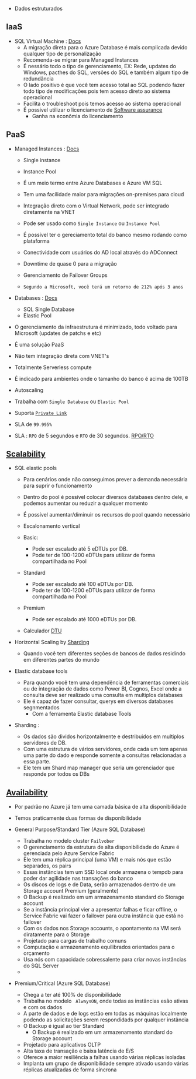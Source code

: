 * Dados estruturados

## IaaS

* SQL Virtual Machine : [Docs](https://learn.microsoft.com/en-us/azure/azure-sql/virtual-machines/?view=azuresql)
  * A migração direta para o Azure Database é mais complicada devido qualquer tipo de personalização
  * Recomenda-se migrar para Managed Instances
  * É nessário todo o tipo de gerenciamento, EX: Rede, updates do Windows, pacthes do SQL, versões do SQL e também algum tipo de redundância
  * O lado positivo é que você tem acesso total ao SQL podendo fazer todo tipo de modificações pois tem acesso direto ao sistema operacional
  * Facilita o troubleshoot pois temos acesso ao sistema operacional
  * É possivel utilizar o licenciamento de [Software assurance](https://www.microsoft.com/pt-br/licensing/licensing-programs/software-assurance-default)
    * Ganha na econômia do licenciamento

## PaaS

* Managed Instances : [Docs](https://learn.microsoft.com/pt-br/azure/azure-sql/managed-instance/?view=azuresql)
  * Single instance
  * Instance Pool

  * É um meio termo entre Azure Databases e Azure VM SQL
  * Tem uma facilidade maior para migrações on-premises para cloud
  * Integração direto com o Virtual Network, pode ser integrado diretamente na VNET
  * Pode ser usado como ``` Single Instance ``` ou ```Instance Pool ```
  * É possível ter o gereciamento total do banco mesmo rodando como plataforma
  * Conectividade com usuários do AD local através do ADConnect
  * Downtime de quase 0 para a migração
  * Gerenciamento de Failover Groups
  * ``` Segundo a Microsoft, você terá um retorno de 212% após 3 anos ```


* Databases : [Docs](https://learn.microsoft.com/pt-br/azure/azure-sql/database/?view=azuresql)
  * SQL Single Database
  * Elastic Pool

 * O gerenciamento da infraestrutura é minimizado, todo voltado para Microsoft (updates de patchs e etc)
 * É uma solução PaaS
 * Não tem integração direta com VNET's
 * Totalmente Serverless compute
 * É indicado para ambientes onde o tamanho do banco é acima de 100TB
 * Autoscaling
 * Trabalha com ```Single Database``` ou ```Elastic Pool```
 * Suporta [``` Private Link ```](https://learn.microsoft.com/pt-br/azure/private-link/private-link-overview)
 * SLA de ``` 99.995% ```
 * SLA : ``` RPO ``` de 5 segundos e ``` RTO ``` de 30 segundos. [RPO/RTO](https://learn.microsoft.com/pt-br/azure/azure-sql/database/business-continuity-high-availability-disaster-recover-hadr-overview?view=azuresql)


## [Scalability](https://learn.microsoft.com/en-us/azure/azure-sql/database/elastic-scale-introduction?view=azuresql)

* SQL elastic pools
  * Para cenários onde não conseguimos prever a demanda necessária para suprir o funcionamento
  * Dentro do pool é possível colocar diversos databases dentro dele, e podemos aumentar ou reduzir a qualquer momento
  * É possível aumentar/diminuir os recursos do pool quando necessário
  * Escalonamento vertical
  * Basic:
    * Pode ser escalado até 5 eDTUs por DB.
    * Pode ter de 100-1200 eDTUs para utilizar de forma compartilhada no Pool
  * Standard
    * Pode ser escalado até 100 eDTUs por DB.
    * Pode ter de 100-1200 eDTUs para utilizar de forma compartilhada no Pool
  * Premium
    * Pode ser escalado até 1000 eDTUs por DB.

  * Calculador [DTU](https://dtucalc.azurewebsites.net/)


* Horizontal Scaling by [Sharding](https://learn.microsoft.com/pt-br/azure/azure-sql/database/elastic-scale-introduction?view=azuresql)
  * Quando você tem diferentes seções de bancos de dados residindo em diferentes partes do mundo
* Elastic database tools
  * Para quando você tem uma dependência de ferramentas comerciais ou de integração de dados como Power BI, Cognos, Excel onde a consulta deve ser 
    realizado uma consulta em multiplos databases
  * Ele é capaz de fazer consultar, querys em diversos databases segnmentados
    * Com a ferramenta Elastic database Tools

 * Sharding :
    * Os dados são dividos horizontalmente e destribuidos em multiplos servidores de DB.
    * Com uma estrutura de vários servidores, onde cada um tem apenas uma parte do dado e responde somente a consultas relacionadas a essa parte.
    * Ele tem um Shard map manager que seria um gerenciador que responde por todos os DBs

## [Availability](https://learn.microsoft.com/pt-br/azure/azure-sql/database/high-availability-sla?view=azuresql&tabs=azure-powershell)

* Por padrão no Azure já tem uma camada básica de alta disponibilidade
* Temos praticamente duas formas de disponibilidade

* General Purpose/Standard Tier (Azure SQL Database)
  * Trabalha no modelo cluster ```Failvober ```
  * O gerenciamento da estrutura de alta disponibilidade do Azure é gerenciada pelo Azure Service Fabric
  * Ele tem uma réplica principal (uma VM) e mais nós que estão separados, os pairs
  * Essas instâncias tem um SSD local onde armazena o tempdb para poder dar agilidade nas transações do banco
  * Os discos de logs e de Data, serão armazenados dentro de um Storage account Premium (geralmente)
  * O Backup é realizado em um armazenamento standard do Storage account
  * Se a instância principal vier a apresentar falhas e ficar offline, o Service Fabric vai fazer o failover para outra instância que está no failover
  * Com os dados nos Storage accounts, o apontamento na VM será diratamente para o Storage
  * Projetado para cargas de trabalho comuns
  * Computação e armazenamento equilibrados orientados para o orçamento
  * Usa nós com capacidade sobressalente para criar novas instâncias do SQL Server
  * 

* Premium/Critical (Azure SQL Database)
  * Chega a ter até 100% de disponibilidade
  * Trabalha no modelo ``` AlwaysON```, onde todas as instâncias esão ativas e com os dados
  * A parte de dados e de logs estão em todas as máquinas localmente podendo as solicitações serem respondidads por qualquer instância
  * O Backup é igual ao tier Standard
    * O Backup é realizado em um armazenamento standard do Storage account
  * Projetado para aplicativos OLTP
  * Alta taxa de transação e baixa latência de E/S
  * Oferece a maior resiliência a falhas usando várias réplicas isoladas
  * Implanta um grupo de disponibilidade sempre ativado usando várias réplicas atualizadas de forma síncrona


